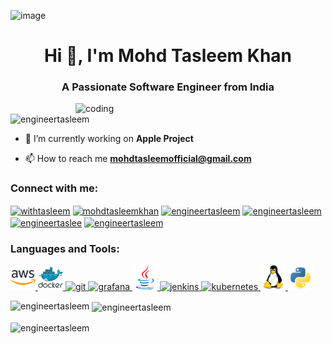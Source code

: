 ![image](https://github.com/user-attachments/assets/e62fb93c-b417-4c2c-8234-7d89e8467e4e)

<h1 align="center">Hi 👋, I'm Mohd Tasleem Khan</h1>
<h3 align="center">A Passionate Software Engineer from India</h3>

<img align="right" alt="coding" width="400" src="https://user-images.githubusercontent.com/55389276/140866485-8fb1c876-9a8f-4d6a-98dc-08c4981eaf70.gif">

<p align="left"> <img src="https://komarev.com/ghpvc/?username=engineertasleem&label=Profile%20views&color=0e75b6&style=flat" alt="engineertasleem" /> </p>

- 🔭 I’m currently working on **Apple Project**

- 📫 How to reach me **mohdtasleemofficial@gmail.com**

<h3 align="left">Connect with me:</h3>
<p align="left">
<a href="https://twitter.com/withtasleem" target="_blank"><img align="center" src="https://raw.githubusercontent.com/rahuldkjain/github-profile-readme-generator/master/src/images/icons/Social/twitter.svg" alt="withtasleem" height="30" width="40" /></a>
<a href="https://linkedin.com/in/mohdtasleemkhan" target="_blank"><img align="center" src="https://raw.githubusercontent.com/rahuldkjain/github-profile-readme-generator/master/src/images/icons/Social/linked-in-alt.svg" alt="mohdtasleemkhan" height="30" width="40" /></a>
<a href="https://fb.com/mohdta#####n" target="blank"><img align="center" src="https://raw.githubusercontent.com/rahuldkjain/github-profile-readme-generator/master/src/images/icons/Social/facebook.svg" alt="engineertasleem" height="30" width="40" /></a>
<a href="https://instagram.com/engineertasleem" target="blank"><img align="center" src="https://raw.githubusercontent.com/rahuldkjain/github-profile-readme-generator/master/src/images/icons/Social/instagram.svg" alt="engineertasleem" height="30" width="40" /></a>
<a href="https://www.codechef.com/users/engineertaslee" target="blank"><img align="center" src="https://cdn.jsdelivr.net/npm/simple-icons@3.1.0/icons/codechef.svg" alt="engineertaslee" height="30" width="40" /></a>
<a href="https://www.leetcode.com/engineertasleem" target="blank"><img align="center" src="https://raw.githubusercontent.com/rahuldkjain/github-profile-readme-generator/master/src/images/icons/Social/leet-code.svg" alt="engineertasleem" height="30" width="40" /></a>
</p>

<h3 align="left">Languages and Tools:</h3>
<p align="left"> <a href="https://aws.amazon.com" target="_blank" rel="noreferrer"> <img src="https://raw.githubusercontent.com/devicons/devicon/master/icons/amazonwebservices/amazonwebservices-original-wordmark.svg" alt="aws" width="40" height="40"/> </a> <a href="https://www.docker.com/" target="_blank" rel="noreferrer"> <img src="https://raw.githubusercontent.com/devicons/devicon/master/icons/docker/docker-original-wordmark.svg" alt="docker" width="40" height="40"/> </a> <a href="https://git-scm.com/" target="_blank" rel="noreferrer"> <img src="https://www.vectorlogo.zone/logos/git-scm/git-scm-icon.svg" alt="git" width="40" height="40"/> </a> <a href="https://grafana.com" target="_blank" rel="noreferrer"> <img src="https://www.vectorlogo.zone/logos/grafana/grafana-icon.svg" alt="grafana" width="40" height="40"/> </a> <a href="https://www.java.com" target="_blank" rel="noreferrer"> <img src="https://raw.githubusercontent.com/devicons/devicon/master/icons/java/java-original.svg" alt="java" width="40" height="40"/> </a> <a href="https://www.jenkins.io" target="_blank" rel="noreferrer"> <img src="https://www.vectorlogo.zone/logos/jenkins/jenkins-icon.svg" alt="jenkins" width="40" height="40"/> </a> <a href="https://kubernetes.io" target="_blank" rel="noreferrer"> <img src="https://www.vectorlogo.zone/logos/kubernetes/kubernetes-icon.svg" alt="kubernetes" width="40" height="40"/> </a> <a href="https://www.linux.org/" target="_blank" rel="noreferrer"> <img src="https://raw.githubusercontent.com/devicons/devicon/master/icons/linux/linux-original.svg" alt="linux" width="40" height="40"/> </a> <a href="https://www.python.org" target="_blank" rel="noreferrer"> <img src="https://raw.githubusercontent.com/devicons/devicon/master/icons/python/python-original.svg" alt="python" width="40" height="40"/> </a> </p>

<p><img align="left" src="https://github-readme-stats.vercel.app/api/top-langs?username=engineertasleem&show_icons=true&locale=en&layout=compact" alt="engineertasleem" /></p>

<p>&nbsp;<img align="center" src="https://github-readme-stats.vercel.app/api?username=engineertasleem&show_icons=true&locale=en" alt="engineertasleem" /></p>

<p><img align="center" src="https://github-readme-streak-stats.herokuapp.com/?user=engineertasleem&" alt="engineertasleem" /></p>
